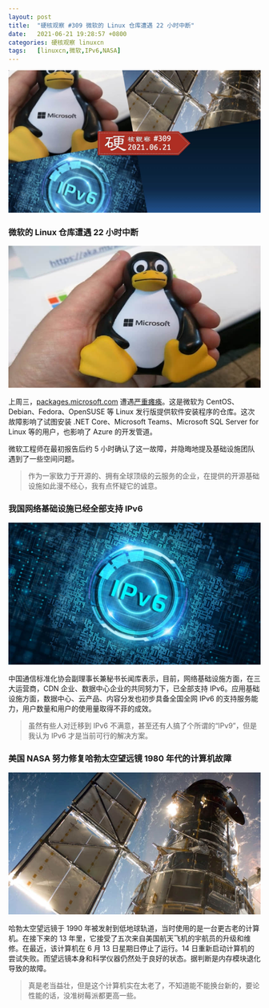 ```yaml
---
layout: post
title:	"硬核观察 #309 微软的 Linux 仓库遭遇 22 小时中断"
date:	2021-06-21 19:28:57 +0800 
categories:	硬核观察 linuxcn 
tags:	[linuxcn,微软,IPv6,NASA]
---
```



![](/Asserts/Images/album/202106/21/192843q4ok6oac2zjakjec.jpg)


### 微软的 Linux 仓库遭遇 22 小时中断


![](/Asserts/Images/album/202106/21/192840ggppuuxeggzeujyj.jpg)


上周三，[packages.microsoft.com](http://packages.microsoft.com/) 遭遇[严重瘫痪](https://arstechnica.com/gadgets/2021/06/microsofts-linux-repositories-were-down-for-18-hours/)。这是微软为 CentOS、Debian、Fedora、OpenSUSE 等 Linux 发行版提供软件安装程序的仓库。这次故障影响了试图安装 .NET Core、Microsoft Teams、Microsoft SQL Server for Linux 等的用户，也影响了 Azure 的开发管道。


微软工程师在最初报告后约 5 小时确认了这一故障，并隐晦地提及基础设施团队遇到了一些空间问题。



> 
> 作为一家致力于开源的、拥有全球顶级的云服务的企业，在提供的开源基础设施如此漫不经心，我有点怀疑它的诚意。
> 
> 
> 


### 我国网络基础设施已经全部支持 IPv6


![](/Asserts/Images/album/202106/21/192842rs9rhmmt4kfzgvfh.jpg)


中国通信标准化协会副理事长兼秘书长闻库表示，目前，网络基础设施方面，在三大运营商，CDN 企业、数据中心企业的共同努力下，已全部支持 IPv6。应用基础设施方面，数据中心、云产品、内容分发也初步具备全国全网 IPv6 的支持服务能力，用户数量和用户的使用量取得不菲的成效。



> 
> 虽然有些人对迁移到 IPv6 不满意，甚至还有人搞了个所谓的“IPv9”，但是我认为 IPv6 才是当前可行的解决方案。
> 
> 
> 


### 美国 NASA 努力修复哈勃太空望远镜 1980 年代的计算机故障


![](/Asserts/Images/album/202106/21/192842vl4xjeltux2rul99.jpg)


哈勃太空望远镜于 1990 年被发射到低地球轨道，当时使用的是一台更古老的计算机。在接下来的 13 年里，它接受了五次来自美国航天飞机的宇航员的升级和维修。在最近，该计算机在 6 月 13 日星期日停止了运行。14 日重新启动计算机的尝试失败。而望远镜本身和科学仪器仍然处于良好的状态。据判断是内存模块退化导致的故障。



> 
> 真是老当益壮，但是这个计算机实在太老了，不知道能不能换台新的，要论性能的话，没准树莓派都更高一些。
> 
> 
>
